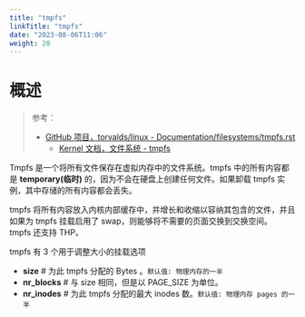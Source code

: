 ```yaml
---
title: "tmpfs"
linkTitle: "tmpfs"
date: "2023-08-06T11:06"
weight: 20
---
```


# 概述

> 参考：
>
> - [GitHub 项目，torvalds/linux - Documentation/filesystems/tmpfs.rst](https://github.com/torvalds/linux/blob/master/Documentation/filesystems/tmpfs.rst)
>   - [Kernel 文档，文件系统 - tmpfs](https://www.kernel.org/doc/html/latest/filesystems/tmpfs.html)

Tmpfs 是一个将所有文件保存在虚拟内存中的文件系统。tmpfs 中的所有内容都是 **temporary(临时)** 的，因为不会在硬盘上创建任何文件。如果卸载 tmpfs 实例，其中存储的所有内容都会丢失。

tmpfs 将所有内容放入内核内部缓存中，并增长和收缩以容纳其包含的文件，并且如果为 tmpfs 挂载启用了 swap，则能够将不需要的页面交换到交换空间。 tmpfs 还支持 THP。

tmpfs 有 3 个用于调整大小的挂载选项

- **size** # 为此 tmpfs 分配的 Bytes 。`默认值: 物理内存的一半`
- **nr_blocks** # 与 size 相同，但是以 PAGE_SIZE 为单位。
- **nr_inodes** # 为此 tmpfs 分配的最大 inodes 数。`默认值: 物理内存 pages 的一半`

